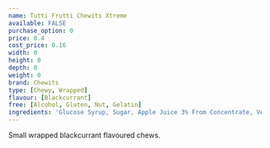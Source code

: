 ```yaml
---
name: Tutti Frutti Chewits Xtreme
available: FALSE
purchase_option: 0
price: 0.4
cost_price: 0.16
width: 0
height: 0
depth: 0
weight: 0
brand: Chewits
type: [Chewy, Wrapped]
flavour: [Blackcurrant]
free: [Alcohol, Gluten, Nut, Gelatin]
ingredients: 'Glucose Syrup, Sugar, Apple Juice 3% From Concentrate, Vegetable Oil, Citric Acid, Lactic Acid, Egg White, Hydrolysed Rice Protein, Flavouring, Colour: Anthocyanin'
---
```

Small wrapped blackcurrant flavoured chews.